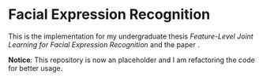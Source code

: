 # Facial Expression Recognition

This is the implementation for my undergraduate thesis *Feature-Level Joint Learning for Facial Expression Recognition* and the paper []().

**Notice**: This repository is now an placeholder and I am refactoring the code for better usage.


<!--The data and trained weights have not been released now so the code contains just a two-way network architecture under the environment of Keras2 and tensorflow backend.-->

